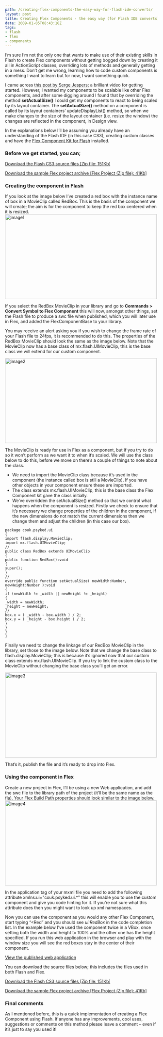 ```yaml
---
path: /creating-flex-components-the-easy-way-for-flash-ide-converts/
layout: post
title: Creating Flex Components - the easy way (for Flash IDE converts)
date: 2009-01-05T08:43:18Z
tags:
- flash
- flex
- components
---
```


<span>I’m sure I’m not the only one that wants to make use of their existing skills in Flash to create Flex components without getting bogged down by creating it all in ActionScript classes, overriding lots of methods and generally getting in a mess. Don’t get me wrong, learning how to code custom components is something I want to learn but for now, I want something quick. </span>

<span>I came across <a href="http://www.webkitchen.be/2008/12/12/video-tutorial-make-flex-components-with-flash-cs4/" target="_blank">this post by Serge Jespers</a>; a brilliant video for getting started. However, I wanted my components to be scalable like other Flex components, and after some digging around I found that by overriding the method <span style="font-family:"><strong>setActualSize()</strong></span> I could get my components to react to being scaled by its layout container. The <span style="font-family:"><strong>setActualSize()</strong></span> method on a component is called by its layout containers’ </span><span>updateDisplayList()</span><span> method, so when we make changes to the size of the layout container (i.e. resize the window) the changes are reflected in the component, in Design view. </span>

<span>In the explanations below I’ll be assuming you already have an understanding of the Flash IDE (in this case CS3), creating custom classes and have the <a href="https://www.adobe.com/cfusion/entitlement/index.cfm?e=flex_skins" target="_blank">Flex Component Kit for Flash</a> installed.</span>
<span><!--more--></span>
<h3>Before we get started, you can;</h3>
<a href="http://uploads.psyked.co.uk/2008/12/redbox.zip">Download the Flash CS3 source files [Zip file: 151Kb]</a>

<a href="http://uploads.psyked.co.uk/2008/12/redboxexample.zip">Download the sample Flex project archive [Flex Project (Zip file): 41Kb]</a>
<h3>Creating the component in Flash</h3>
If you look at the image below I’ve created a red box with the instance name of box in a MovieClip called RedBox. This is the basis of the component we will create; the aim is for the component to keep the red box centered when it is resized.

<img class="alignnone size-full wp-image-518" title="image1" src="http://uploads.psyked.co.uk/2008/12/image1.jpg" alt="image1" width="500" height="280" />

If you select the RedBox MovieClip in your library and go to <strong>Commands &gt; Convert Symbol to Flex Component</strong> this will now, amongst other things, set the Flash file to produce a swc file when published, which you will later use in Flex, and added the FlexComponentBase to your library.

You may receive an alert asking you if you wish to change the frame rate of your Flash file to 24fps, it is recommended to do this. The properties of the RedBox MovieClip should look the same as the image below. Note that the MovieClip now has a base class of mx.flash.UIMovieClip, this is the base class we will extend for our custom component.

<img class="alignnone size-full wp-image-517" title="image2" src="http://uploads.psyked.co.uk/2008/12/image2.jpg" alt="image2" width="500" height="280" />

The MovieClip is ready for use in Flex as a component, but if you try to do so it won’t perform as we want it to when it’s scaled. We will use the class below to do this, before we move on there’s a couple of things to note about the class.
<ul>
	<li>We need to import the MovieClip class because it’s used in the component (the instance called box is still a MovieClip). If you have other objects in your component ensure these are imported.</li>
	<li>The class extends mx.flash.UIMovieClip, this is the base class the Flex Component kit gave the class initially.</li>
	<li>We’ve overridden the setActualSize() method so that we control what happens when the component is resized. Firstly we check to ensure that it’s necessary we change properties of the children in the component, if the new dimensions do not match the current dimensions then we change them and adjust the children (in this case our box).</li>
</ul>
<pre><code>package couk.psyked.ui
{
import flash.display.MovieClip;
import mx.flash.UIMovieClip;
//
public class RedBox extends UIMovieClip
{
public function RedBox():void
{
super();
}
//
override public function setActualSize( newWidth:Number, newHeight:Number ):void
{
if (newWidth != _width || newHeight != _height)
{
_width = newWidth;
_height = newHeight;
//
box.x = ( _width - box.width ) / 2;
box.y = ( _height - box.height ) / 2;
}
}
}
}</code></pre>

Finally we need to change the linkage of our RedBox MovieClip in the library, set those to the image below. Note that we change the base class to flash.display.MovieClip; this is because it’s ignored now that our custom class extends mx.flash.UIMovieClip. If you try to link the custom class to the MovieClip without changing the base class you’ll get an error.

<img class="alignnone size-full wp-image-515" title="image3" src="http://uploads.psyked.co.uk/2008/12/image3.jpg" alt="image3" width="500" height="280" />

That’s it, publish the file and it’s ready to drop into Flex.
<h3>Using the component in Flex</h3>
Create a new project in Flex, I’ll be using a new Web application, and add the swc file to the library path of the project (it’ll be the same name as the fla). Your Flex Build Path properties should look similar to the image below.

<img class="alignnone size-full wp-image-514" title="image4" src="http://uploads.psyked.co.uk/2008/12/image4.jpg" alt="image4" width="500" height="280" />

In the application tag of your mxml file you need to add the following attribute xmlns:ui="couk.psyked.ui.*" this will enable you to use the custom component and give you code hinting for it. If you’re not sure what this attribute does then you might want to look up xml namespaces.

Now you can use the component as you would any other Flex Component, start typing “&lt;Red” and you should see <em>ui:RedBox</em> in the code completion list. In the example below I’ve used the component twice in a VBox, once setting both the width and height to 100% and the other one has the height specified. If you run this web application in the browser and play with the window size you will see the red boxes stay in the center of their component.

<a href="http://www.psyked.co.uk/downloads/RedBoxExample.html" target="_blank"> View the published web application</a>

You can download the source files below; this includes the files used in both Flash and Flex.

<a href="http://uploads.psyked.co.uk/2008/12/redbox.zip">Download the Flash CS3 source files [Zip file: 151Kb]</a>

<a href="http://uploads.psyked.co.uk/2008/12/redboxexample.zip">Download the sample Flex project archive [Flex Project (Zip file): 41Kb]</a>
<h3>Final comments</h3>
As I mentioned before, this is a quick implementation of creating a Flex Component using Flash. If anyone has any improvements, cool uses, suggestions or comments on this method please leave a comment – even if it’s just to say you used it!